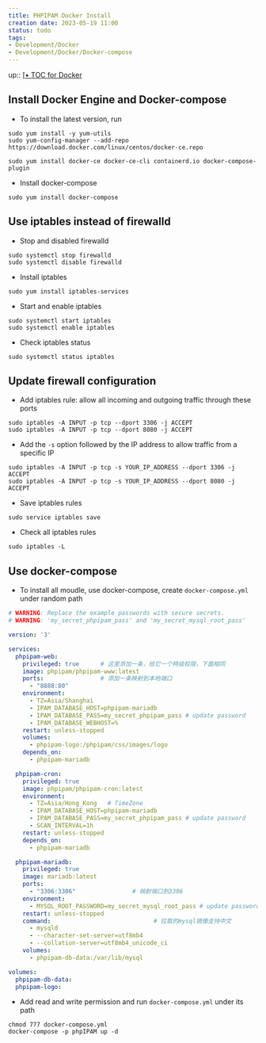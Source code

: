 ```yaml
---
title: PHPIPAM Docker Install
creation date: 2023-05-19 11:00 
status: todo
tags: 
- Development/Docker
- Development/Docker/Docker-compose
---
```

up:: [[• TOC for Docker](%E2%80%A2%20TOC%20for%20Docker.md)

## Install Docker Engine and Docker-compose

- To install the latest version, run

```shell
sudo yum install -y yum-utils
sudo yum-config-manager --add-repo https://download.docker.com/linux/centos/docker-ce.repo

sudo yum install docker-ce docker-ce-cli containerd.io docker-compose-plugin
```

- Install docker-compose

```shell
sudo yum install docker-compose
```

## Use iptables instead of firewalld

- Stop and disabled firewalld

```shell
sudo systemctl stop firewalld
sudo systemctl disable firewalld
```

- Install iptables

```shell
sudo yum install iptables-services
```

- Start and enable iptables

```shell
sudo systemctl start iptables
sudo systemctl enable iptables
```

- Check iptables status

```shell
sudo systemctl status iptables
```

## Update firewall configuration

- Add iptables rule:  allow all incoming and outgoing traffic through these ports

```shell
sudo iptables -A INPUT -p tcp --dport 3306 -j ACCEPT
sudo iptables -A INPUT -p tcp --dport 8080 -j ACCEPT
```

- Add the `-s` option followed by the IP address to allow traffic from a specific IP

```shell
sudo iptables -A INPUT -p tcp -s YOUR_IP_ADDRESS --dport 3306 -j ACCEPT
sudo iptables -A INPUT -p tcp -s YOUR_IP_ADDRESS --dport 8080 -j ACCEPT
```

-  Save iptables rules

```shell
sudo service iptables save
```

- Check all iptables rules 

```shell
sudo iptables -L
```

## Use docker-compose

- To install all moudle, use docker-compose, create `docker-compose.yml ` under random path

```yml
# WARNING: Replace the example passwords with secure secrets.
# WARNING: 'my_secret_phpipam_pass' and 'my_secret_mysql_root_pass' 

version: '3'

services:
  phpipam-web:
    privileged: true      # 这里添加一条，给它一个特级权限，下面相同
    image: phpipam/phpipam-www:latest 
    ports:                # 添加一条映射到本地端口
      - "8888:80"  
    environment:
      - TZ=Asia/Shanghai
      - IPAM_DATABASE_HOST=phpipam-mariadb
      - IPAM_DATABASE_PASS=my_secret_phpipam_pass # update password
      - IPAM_DATABASE_WEBHOST=%
    restart: unless-stopped
    volumes:
      - phpipam-logo:/phpipam/css/images/logo
    depends_on:
      - phpipam-mariadb

  phpipam-cron:
    privileged: true 
    image: phpipam/phpipam-cron:latest
    environment:
      - TZ=Asia/Hong_Kong   # TimeZone
      - IPAM_DATABASE_HOST=phpipam-mariadb
      - IPAM_DATABASE_PASS=my_secret_phpipam_pass # update password
      - SCAN_INTERVAL=1h
    restart: unless-stopped
    depends_on:
      - phpipam-mariadb

  phpipam-mariadb:
    privileged: true
    image: mariadb:latest
    ports:
      - "3306:3306"                # 映射端口到3306
    environment:
      - MYSQL_ROOT_PASSWORD=my_secret_mysql_root_pass # update password
    restart: unless-stopped
    command:                             # 拉取的mysql镜像支持中文
      - mysqld
      - --character-set-server=utf8mb4
      - --collation-server=utf8mb4_unicode_ci
    volumes:
      - phpipam-db-data:/var/lib/mysql

volumes:
  phpipam-db-data:
  phpipam-logo:
```

- Add read and write permission and run `docker-compose.yml` under its path

```shell
chmod 777 docker-compose.yml
docker-compose -p phpIPAM up -d
```